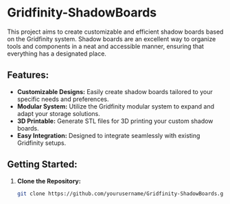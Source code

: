 # Gridfinity-ShadowBoards

This project aims to create customizable and efficient shadow boards based on the Gridfinity system. Shadow boards are an excellent way to organize tools and components in a neat and accessible manner, ensuring that everything has a designated place.

## Features:
- **Customizable Designs:** Easily create shadow boards tailored to your specific needs and preferences.
- **Modular System:** Utilize the Gridfinity modular system to expand and adapt your storage solutions.
- **3D Printable:** Generate STL files for 3D printing your custom shadow boards.
- **Easy Integration:** Designed to integrate seamlessly with existing Gridfinity setups.

## Getting Started:
1. **Clone the Repository:** 
   ```sh
   git clone https://github.com/yourusername/Gridfinity-ShadowBoards.git

